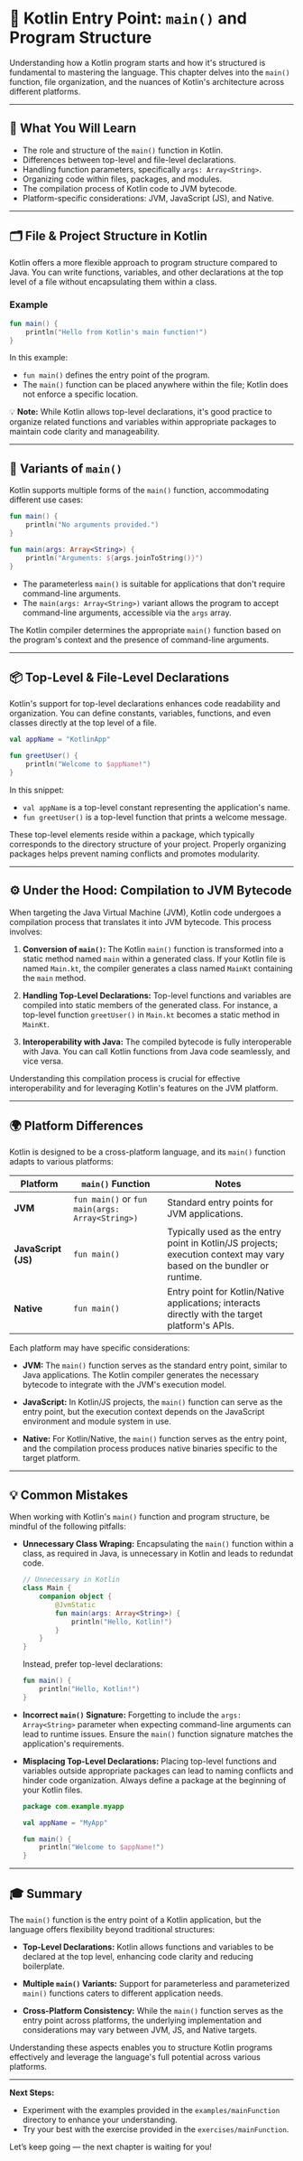 # 🚀 Kotlin Entry Point: `main()` and Program Structure

Understanding how a Kotlin program starts and how it's structured is fundamental to mastering the language. This chapter delves into the `main()` function, file organization, and the nuances of Kotlin's architecture across different platforms.

---

## 🧠 What You Will Learn

- The role and structure of the `main()` function in Kotlin.
- Differences between top-level and file-level declarations.
- Handling function parameters, specifically `args: Array<String>`.
- Organizing code within files, packages, and modules.
- The compilation process of Kotlin code to JVM bytecode.
- Platform-specific considerations: JVM, JavaScript (JS), and Native.

---

## 🗂️ File & Project Structure in Kotlin

Kotlin offers a more flexible approach to program structure compared to Java. You can write functions, variables, and other declarations at the top level of a file without encapsulating them within a class.

### Example

```kotlin
fun main() {
    println("Hello from Kotlin's main function!")
}
```

In this example:

- `fun main()` defines the entry point of the program.
- The `main()` function can be placed anywhere within the file; Kotlin does not enforce a specific location.

💡 **Note:** While Kotlin allows top-level declarations, it's good practice to organize related functions and variables within appropriate packages to maintain code clarity and manageability.

---

## 🧵 Variants of `main()`

Kotlin supports multiple forms of the `main()` function, accommodating different use cases:

```kotlin
fun main() {
    println("No arguments provided.")
}

fun main(args: Array<String>) {
    println("Arguments: ${args.joinToString()}")
}
```

- The parameterless `main()` is suitable for applications that don't require command-line arguments.
- The `main(args: Array<String>)` variant allows the program to accept command-line arguments, accessible via the `args` array.

The Kotlin compiler determines the appropriate `main()` function based on the program's context and the presence of command-line arguments.

---

## 📦 Top-Level & File-Level Declarations

Kotlin's support for top-level declarations enhances code readability and organization. You can define constants, variables, functions, and even classes directly at the top level of a file.

```kotlin
val appName = "KotlinApp"

fun greetUser() {
    println("Welcome to $appName!")
}
```

In this snippet:

- `val appName` is a top-level constant representing the application's name.
- `fun greetUser()` is a top-level function that prints a welcome message.

These top-level elements reside within a package, which typically corresponds to the directory structure of your project. Properly organizing packages helps prevent naming conflicts and promotes modularity.

---

## ⚙️ Under the Hood: Compilation to JVM Bytecode

When targeting the Java Virtual Machine (JVM), Kotlin code undergoes a compilation process that translates it into JVM bytecode. This process involves:

1. **Conversion of `main()`:** The Kotlin `main()` function is transformed into a static method named `main` within a generated class. If your Kotlin file is named `Main.kt`, the compiler generates a class named `MainKt` containing the `main` method.

2. **Handling Top-Level Declarations:** Top-level functions and variables are compiled into static members of the generated class. For instance, a top-level function `greetUser()` in `Main.kt` becomes a static method in `MainKt`.

3. **Interoperability with Java:** The compiled bytecode is fully interoperable with Java. You can call Kotlin functions from Java code seamlessly, and vice versa.

Understanding this compilation process is crucial for effective interoperability and for leveraging Kotlin's features on the JVM platform.

---

## 🌍 Platform Differences

Kotlin is designed to be a cross-platform language, and its `main()` function adapts to various platforms:

| Platform | `main()` Function | Notes |
|----------|-------------------|-------|
| **JVM** | `fun main()` or `fun main(args: Array<String>)` | Standard entry points for JVM applications. |
| **JavaScript (JS)** | `fun main()` | Typically used as the entry point in Kotlin/JS projects; execution context may vary based on the bundler or runtime. |
| **Native** | `fun main()` | Entry point for Kotlin/Native applications; interacts directly with the target platform's APIs. |

Each platform may have specific considerations:

- **JVM:** The `main()` function serves as the standard entry point, similar to Java applications. The Kotlin compiler generates the necessary bytecode to integrate with the JVM's execution model.

- **JavaScript:** In Kotlin/JS projects, the `main()` function can serve as the entry point, but the execution context depends on the JavaScript environment and module system in use.

- **Native:** For Kotlin/Native, the `main()` function serves as the entry point, and the compilation process produces native binaries specific to the target platform.

---

## 💡 Common Mistakes

When working with Kotlin's `main()` function and program structure, be mindful of the following pitfalls:

- **Unnecessary Class Wraping:** Encapsulating the `main()` function within a class, as required in Java, is unnecessary in Kotlin and leads to redundat code.

  ```kotlin
  // Unnecessary in Kotlin
  class Main {
      companion object {
          @JvmStatic
          fun main(args: Array<String>) {
              println("Hello, Kotlin!")
          }
      }
  }
  ```

  Instead, prefer top-level declarations:

  ```kotlin
  fun main() {
      println("Hello, Kotlin!")
  }
  ```

- **Incorrect `main()` Signature:** Forgetting to include the `args: Array<String>` parameter when expecting command-line arguments can lead to runtime issues. Ensure the `main()` function signature matches the application's requirements.

- **Misplacing Top-Level Declarations:** Placing top-level functions and variables outside appropriate packages can lead to naming conflicts and hinder code organization. Always define a package at the beginning of your Kotlin files.

  ```kotlin
  package com.example.myapp

  val appName = "MyApp"

  fun main() {
      println("Welcome to $appName!")
  }
  ```

---

## 🎓 Summary

The `main()` function is the entry point of a Kotlin application, but the language offers flexibility beyond traditional structures:

- **Top-Level Declarations:** Kotlin allows functions and variables to be declared at the top level, enhancing code clarity and reducing boilerplate.

- **Multiple `main()` Variants:** Support for parameterless and parameterized `main()` functions caters to different application needs.

- **Cross-Platform Consistency:** While the `main()` function serves as the entry point across platforms, the underlying implementation and considerations may vary between JVM, JS, and Native targets.

Understanding these aspects enables you to structure Kotlin programs effectively and leverage the language's full potential across various platforms.

---

**Next Steps:**

- Experiment with the examples provided in the `examples/mainFunction` directory to enhance your understanding.
- Try your best with the exercise provided in the `exercises/mainFunction`.

Let’s keep going — the next chapter is waiting for you!
